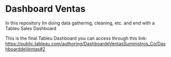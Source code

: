 # Dashboard Ventas
In this repository Im doing data gathering, cleaning, etc. and end with a Tableu Sales Dashboard

This is the final Tableu Dashboard you can access through this link: https://public.tableau.com/authoring/DashboardeVentasSuministros_Co/DashboarddeVentas#2 
